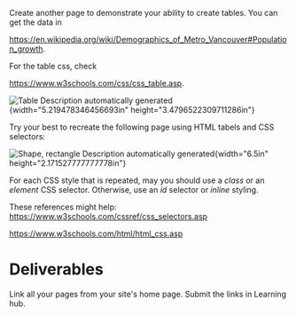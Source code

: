 Create another page to demonstrate your ability to create tables. You
can get the data in

<https://en.wikipedia.org/wiki/Demographics_of_Metro_Vancouver#Population_growth>.

For the table css, check

<https://www.w3schools.com/css/css_table.asp>.

![Table Description automatically
generated](./media/image1.png){width="5.219478346456693in"
height="3.4796522309711286in"}

Try your best to recreate the following page using HTML tabels and CSS
selectors:

![Shape, rectangle Description automatically
generated](./media/image2.png){width="6.5in"
height="2.171527777777778in"}

For each CSS style that is repeated, may you should use a *class* or an
*element* CSS selector. Otherwise, use an *id* selector or *inline*
styling.

These references might help:\
<https://www.w3schools.com/cssref/css_selectors.asp>

<https://www.w3schools.com/html/html_css.asp>

Deliverables 
=============

Link all your pages from your site's home page. Submit the links in
Learning hub.
